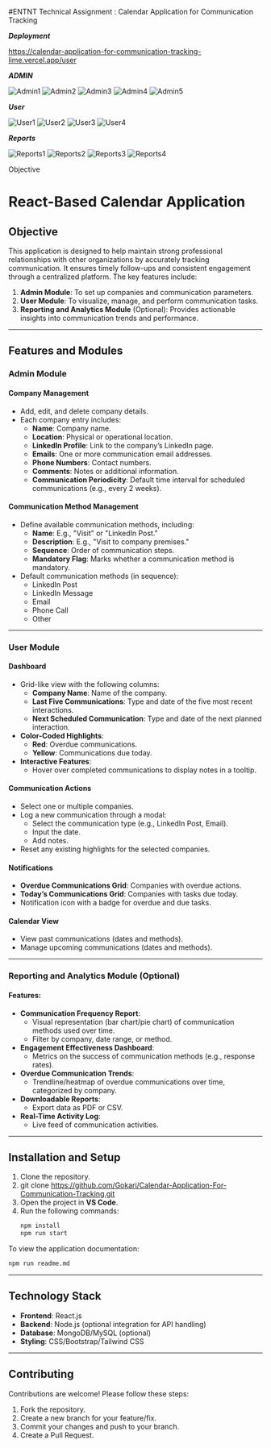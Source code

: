 #ENTNT Technical Assignment : Calendar Application for Communication Tracking

***Deployment***

  https://calendar-application-for-communication-tracking-lime.vercel.app/user
  
  
***ADMIN*** 


![Admin1](https://github.com/Gokari/Calendar-Application-For-Communication-Tracking/blob/master/Screenshots/Admin1.png?raw=true)
![Admin2](https://github.com/Gokari/Calendar-Application-For-Communication-Tracking/blob/master/Screenshots/Admin2.png?raw=true)
![Admin3](https://github.com/Gokari/Calendar-Application-For-Communication-Tracking/blob/master/Screenshots/Admin3.png?raw=true)
![Admin4](https://github.com/Gokari/Calendar-Application-For-Communication-Tracking/blob/master/Screenshots/Admin4.png?raw=true)
![Admin5](https://github.com/Gokari/Calendar-Application-For-Communication-Tracking/blob/master/Screenshots/Admin5.png?raw=true)

***User***


![User1](https://github.com/Gokari/Calendar-Application-For-Communication-Tracking/blob/master/Screenshots/User1.png?raw=true)
![User2](https://github.com/Gokari/Calendar-Application-For-Communication-Tracking/blob/master/Screenshots/User2.png?raw=true)
![User3](https://github.com/Gokari/Calendar-Application-For-Communication-Tracking/blob/master/Screenshots/User3.png?raw=true)
![User4](https://github.com/Gokari/Calendar-Application-For-Communication-Tracking/blob/master/Screenshots/User4.png?raw=true)



***Reports***


![Reports1](https://github.com/Gokari/Calendar-Application-For-Communication-Tracking/blob/master/Screenshots/Reports1.png?raw=true)
![Reports2](https://github.com/Gokari/Calendar-Application-For-Communication-Tracking/blob/master/Screenshots/Reports2.png?raw=true)
![Reports3](https://github.com/Gokari/Calendar-Application-For-Communication-Tracking/blob/master/Screenshots/Reports3.png?raw=true)
![Reports4](https://github.com/Gokari/Calendar-Application-For-Communication-Tracking/blob/master/Screenshots/Reports4.png?raw=true)


Objective

 # React-Based Calendar Application

## Objective

This application is designed to help maintain strong professional relationships with other organizations by accurately tracking communication. It ensures timely follow-ups and consistent engagement through a centralized platform. The key features include:

1. **Admin Module**: To set up companies and communication parameters.
2. **User Module**: To visualize, manage, and perform communication tasks.
3. **Reporting and Analytics Module** (Optional): Provides actionable insights into communication trends and performance.

---

## Features and Modules

### Admin Module

#### Company Management
- Add, edit, and delete company details.
- Each company entry includes:
  - **Name**: Company name.
  - **Location**: Physical or operational location.
  - **LinkedIn Profile**: Link to the company’s LinkedIn page.
  - **Emails**: One or more communication email addresses.
  - **Phone Numbers**: Contact numbers.
  - **Comments**: Notes or additional information.
  - **Communication Periodicity**: Default time interval for scheduled communications (e.g., every 2 weeks).

#### Communication Method Management
- Define available communication methods, including:
  - **Name**: E.g., "Visit" or "LinkedIn Post."
  - **Description**: E.g., "Visit to company premises."
  - **Sequence**: Order of communication steps.
  - **Mandatory Flag**: Marks whether a communication method is mandatory.
- Default communication methods (in sequence):
  - LinkedIn Post
  - LinkedIn Message
  - Email
  - Phone Call
  - Other

---

### User Module

#### Dashboard
- Grid-like view with the following columns:
  - **Company Name**: Name of the company.
  - **Last Five Communications**: Type and date of the five most recent interactions.
  - **Next Scheduled Communication**: Type and date of the next planned interaction.
- **Color-Coded Highlights**:
  - **Red**: Overdue communications.
  - **Yellow**: Communications due today.
- **Interactive Features**:
  - Hover over completed communications to display notes in a tooltip.

#### Communication Actions
- Select one or multiple companies.
- Log a new communication through a modal:
  - Select the communication type (e.g., LinkedIn Post, Email).
  - Input the date.
  - Add notes.
- Reset any existing highlights for the selected companies.

#### Notifications
- **Overdue Communications Grid**: Companies with overdue actions.
- **Today’s Communications Grid**: Companies with tasks due today.
- Notification icon with a badge for overdue and due tasks.

#### Calendar View
- View past communications (dates and methods).
- Manage upcoming communications (dates and methods).

---

### Reporting and Analytics Module (Optional)

#### Features:
- **Communication Frequency Report**:
  - Visual representation (bar chart/pie chart) of communication methods used over time.
  - Filter by company, date range, or method.
- **Engagement Effectiveness Dashboard**:
  - Metrics on the success of communication methods (e.g., response rates).
- **Overdue Communication Trends**:
  - Trendline/heatmap of overdue communications over time, categorized by company.
- **Downloadable Reports**:
  - Export data as PDF or CSV.
- **Real-Time Activity Log**:
  - Live feed of communication activities.

---

## Installation and Setup

1. Clone the repository.
2.  git clone <https://github.com/Gokari/Calendar-Application-For-Communication-Tracking.git>
3. Open the project in **VS Code**.
4. Run the following commands:
   ```bash
   npm install
   npm run start
   ```

To view the application documentation:
```bash
npm run readme.md
```

---

## Technology Stack
- **Frontend**: React.js
- **Backend**: Node.js (optional integration for API handling)
- **Database**: MongoDB/MySQL (optional)
- **Styling**: CSS/Bootstrap/Tailwind CSS

---

## Contributing
Contributions are welcome! Please follow these steps:
1. Fork the repository.
2. Create a new branch for your feature/fix.
3. Commit your changes and push to your branch.
4. Create a Pull Request.





